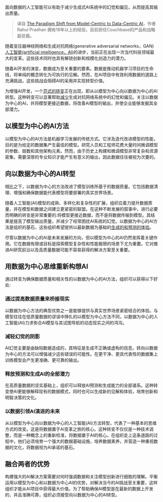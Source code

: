 <!--
title: 人工智能范式从模型为中心转向数据为中心
cover: https://cdn.thenewstack.io/media/2024/01/7161575e-data-centric-ai-1024x683.jpg
-->

面向数据的人工智能可以有助于减少生成式AI系统中的幻觉和偏见，从而提高其输出质量。

> 译自 [The Paradigm Shift from Model-Centric to Data-Centric AI](https://thenewstack.io/the-paradigm-shift-from-model-centric-to-data-centric-ai/)，作者 Rahul Pradhan 拥有16年以上的经验，目前担任Couchbase的产品和战略副总裁。

随着变压器神经网络和生成对抗网络(generative adversarial networks，GAN)[人工智能(artificial intelligence，AI)](https://thenewstack.io/ai/)的进步，当前正在出现一次当代科技领域最大的变革。这些技术同时也具有解锁创新和规模化创造力的潜力。

随着AI开发的演变，数据成为至关重要的要素。数据是推动机器学习项目的生命线，将单纯的概念转化为可执行的见解。然而，在AI项目中有效利用数据的道路上充满挑战，这些挑战会阻碍AI的采用并实现转型价值。

为增强AI开发，一个[范式的转变](https://thenewstack.io/ai-development-needs-to-focus-more-on-data-less-on-models/)正在出现，即从以模型为中心向以数据为中心的AI转型。这种转变可以显著帮助[减少](https://thenewstack.io/how-to-reduce-the-hallucinations-from-large-language-models/)生成对抗网络系统中的幻觉和偏见。关注以数据为中心的AI，并将模型更接近数据，将改善AI模型的输出，并使企业能够发掘其全部潜力。

## 以模型为中心的AI方法

以模型为中心的AI方法是机器学习发展的传统方式。它涉及迭代改进模型的性能，目的是为给定的数据集产生最佳的模型。研究人员和工程师花费大量时间微调模型的参数、层数和其他架构元素。然而，由于历史上构建和微调模型非常复杂和资源密集，需要深厚的专业知识才能产生有意义的输出，因此数据往往被视为次要的。

## 向以数据为中心的AI转型

相比之下，以数据为中心的方法改进了模型训练所基于的数据质量。它包括数据清理、增强和确保数据能代表模型将要部署的真实世界场景。

随着人工智能(AI)模型的成熟、多样化和复杂性的扩展，组织应着力提升数据质量，并在模型和数据之间建立更紧密的联盟。在这种不断发展的叙事中，进行必要而明确的转变是非常重要的:将模型更接近数据，而不是将数据传输到模型。其结果是提高了模型输出质量，并减少了经常困扰AI系统的幻觉。以数据为中心的AI方法是组织的基石，这些组织希望提供以最新数据为基础的[生成的和预测的体验](https://thenewstack.io/using-real-time-data-to-unify-generative-and-predictive-ai/)。

尽管以数据为中心的AI是未来发展的方向，但以模型为中心的AI仍然发挥着关键作用。它在数据有限或目标是探索模型复杂性和性能极限的场景下尤为重要。它对推进AI研究前沿以及高质量数据可能不容易获得的解决方案至关重要。

## 用数据为中心思维重新构想AI

通过转变为确保数据质量和相关性的以数据为中心的AI方法，组织可以获得以下好处:

### 通过提高数据质量来桥接现实

以数据为中心方法的典型优势之一是能够提供与真实世界场景紧密结合的体验。与模型往往在低质量数据的谬误中挣扎的以模型为中心方法不同，以数据为中心的人工智能(AI)力求弥合AI模型与其试图导航的动态现实之间的鸿沟。

### 减轻幻觉的阴影

AI幻觉主要是由缺陷数据造成的，其特征是生成不正确或虚构的信息。转向以数据为中心的方法可以增强减少这些错误的可能性。在更干净、更具代表性的数据集上训练模型会产生更准确、更可靠的输出。

### 释放预测和生成AI的全部潜力

在高质量数据的坚实基础上，组织可以释放AI预测和生成能力的全部谱系。这种转变使AI更能够解释现有的数据模式，同时也可以生成新的见解和体验，培育创新和明智决策的文化。

### 以数据引领AI演进的未来

从以模型为中心向以数据为中心的人工智能(AI)方法转型，代表了一种基本的思维方式的改变。这是将数据置于AI变革之旅的核心。这种转变不仅仅是一种技术调整，而是一种概念上的重新校准，将数据置于AI的核心。在组织走上这条道路的过程中，他们必须培育一个强大的数据基础设施，培养数据素养，并营造一种重视数据的文化，将数据视为AI承诺的基石。

## 融合两者的优势

构建强大的AI解决方案需要对何时强调数据和关注模型创新进行细致的理解。平衡运用以模型为中心和以数据为中心AI的优势，对解决当今的AI挑战至关重要，这样组织才能从AI项目中获得最大价值。为了帮助确保AI模型是在最新的数据上开发的，并且准确可靠，组织必须接受向以数据为中心的AI转型。
